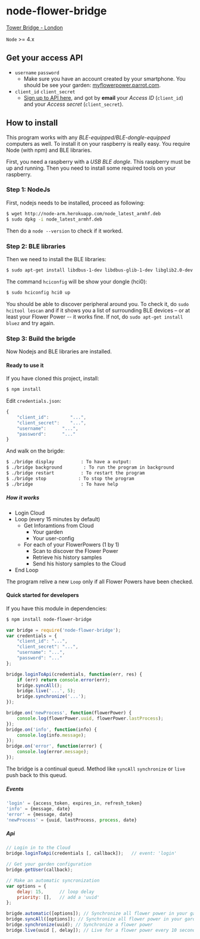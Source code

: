 # node-flower-bridge

[Tower Bridge - London](https://en.wikipedia.org/wiki/Tower_Bridge)

`Node` >= 4.x

## Get your access API
* `username` `password`
	* Make sure you have an account created by your smartphone. You should be see your garden: [myflowerpower.parrot.com](https://myflowerpower.parrot.com).
* `client_id` `client_secret`
	* [Sign up to API here](https://apiflowerpower.parrot.com/api_access/signup), and got by **email** your *Access ID* (`client_id`) and your *Access secret* (`client_secret`).

## How to install
This program works with any *BLE-equipped/BLE-dongle-equipped* computers as well.
To install it on your raspberry is really easy. You require Node (with npm) and BLE libraries.

First, you need a raspberry with a *USB BLE dongle*. This raspberry must be up and running.
Then you need to install some required tools on your raspberry.

### Step 1: NodeJs
First, nodejs needs to be installed, proceed as following:
```bash
$ wget http://node-arm.herokuapp.com/node_latest_armhf.deb
$ sudo dpkg -i node_latest_armhf.deb
```

Then do a `node --version` to check if it worked.

### Step 2: BLE libraries
Then we need to install the BLE libraries:
```bash
$ sudo apt-get install libdbus-1-dev libdbus-glib-1-dev libglib2.0-dev libical-dev libreadline-dev libudev-dev libusb-dev glib2.0 bluetooth bluez libbluetooth-dev
```
The command `hciconfig` will be show your dongle (hci0):
```bash
$ sudo hciconfig hci0 up
```
You should be able to discover peripheral around you. To check it, do `sudo hcitool lescan` and if it shows you a list of surrounding BLE devices – or at least your Flower Power -- it works fine. If not, do `sudo apt-get install bluez` and try again.

### Step 3: Build the brigde
Now Nodejs and BLE libraries are installed.

#### Ready to use it
If you have cloned this project, install:
```bash
$ npm install
```
Edit `credentials.json`:
```javascript
{
	"client_id":		"...",
	"client_secret":	"...",
	"username":		 "...",
	"password":		 "..."
}
```
And walk on the brigde:
```bash
$ ./bridge display			: To have a output:
$ ./bridge background		 : To run the program in background
$ ./bridge restart			: To restart the program
$ ./bridge stop			   : To stop the program
$ ./bridge					: To have help
```

##### How it works
* Login Cloud
* Loop (every 15 minutes by default)
  * Get Inforamtions from Cloud
    * Your garden
    * Your user-config
  * For each of your FlowerPowers (1 by 1)
    * Scan to discover the Flower Power
    * Retrieve his history samples
    * Send his history samples to the Cloud
* End Loop

The program relive a new `Loop` only if all Flower Powers have been checked.

#### Quick started for developers
If you have this module in dependencies:
```bash
$ npm install node-flower-bridge
```
```javascript
var bridge = require('node-flower-bridge');
var credentials = {
	"client_id": "...",
	"client_secret": "...",
	"username": "...",
	"password": "..."
};

bridge.loginToApi(credentials, function(err, res) {
	if (err) return console.error(err);
	bridge.syncAll();
	bridge.live('...', 5);
	bridge.synchronize('...');
});

bridge.on('newProcess', function(flowerPower) {
	console.log(flowerPower.uuid, flowerPower.lastProcess);
});
bridge.on('info', function(info) {
	console.log(info.message);
});
bridge.on('error', function(error) {
	console.log(error.message);
});
```

The bridge is a continual queud. Method like `syncAll` `synchronize` or `live` push back to this queud.

##### Events
```js
'login' = {access_token, expires_in, refresh_token}
'info' = {message, date}
'error' = {message, date}
'newProcess' = {uuid, lastProcess, process, date}
```

##### Api
```js
// Login in to the Cloud
bridge.loginToApi(credentials [, callback]);   // event: 'login'

// Get your garden configuration
bridge.getUser(callback);

// Make an automatic syncronization
var options = {
	delay: 15,      // loop delay
	priority: [],   // add a 'uuid'
};

brigde.automatic([options]); // Synchronize all flower power in your garden every 15 minutes by default
bridge.syncAll([options]); // Synchronize all flower power in your garden
bridge.synchronize(uuid); // Synchronize a flower power
bridge.live(uuid [, delay]); // Live for a flower power every 10 seconds by default
```
